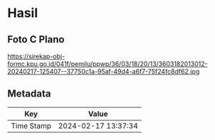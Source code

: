 # Hasil

## Foto C Plano

https://sirekap-obj-formc.kpu.go.id/041f/pemilu/ppwp/36/03/18/20/13/3603182013012-20240217-125407--37750c1a-95af-49d4-a6f7-75f24fc8df62.jpg


## Metadata

| Key        | Value               |
| ---------- | ------------------- |
| Time Stamp | 2024-02-17 13:37:34 |



